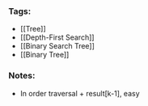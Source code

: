 ### Tags:
- [[Tree]]
- [[Depth-First Search]]
- [[Binary Search Tree]]
- [[Binary Tree]]
### Notes:
- In order traversal + result[k-1], easy